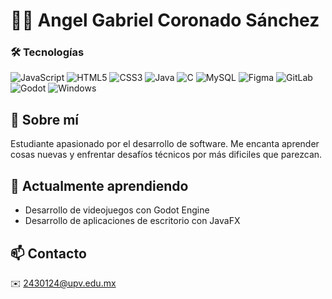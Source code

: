 # 👨‍💻 Angel Gabriel Coronado Sánchez  

### 🛠️ Tecnologías  
![JavaScript](https://img.shields.io/badge/-JavaScript-F7DF1E?logo=javascript&logoColor=black)
![HTML5](https://img.shields.io/badge/-HTML5-E34F26?logo=html5&logoColor=white)
![CSS3](https://img.shields.io/badge/-CSS3-1572B6?logo=css3&logoColor=white)
![Java](https://img.shields.io/badge/-Java-007396?logo=java&logoColor=white)
![C](https://img.shields.io/badge/-C-A8B9CC?logo=c&logoColor=black)
![MySQL](https://img.shields.io/badge/-MySQL-4479A1?logo=mysql&logoColor=white)
![Figma](https://img.shields.io/badge/-Figma-F24E1E?logo=figma&logoColor=white)
![GitLab](https://img.shields.io/badge/-GitLab-FCA121?logo=gitlab&logoColor=white)
![Godot](https://img.shields.io/badge/-Godot-478CBF?logo=godotengine&logoColor=white)
![Windows](https://img.shields.io/badge/-Windows-0078D6?logo=windows&logoColor=white)

## 📌 Sobre mí  
Estudiante apasionado por el desarrollo de software. Me encanta aprender cosas nuevas y enfrentar desafíos técnicos por más dificiles que parezcan. 

## 🌱 Actualmente aprendiendo  
- Desarrollo de videojuegos con Godot Engine  
- Desarrollo de aplicaciones de escritorio con JavaFX

## 📫 Contacto  
✉️ [2430124@upv.edu.mx](mailto:2430124@upv.edu.mx)  

